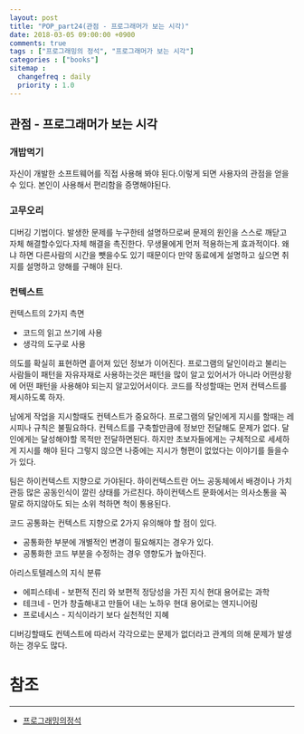 ```yaml
---
layout: post
title: "POP_part24(관점 - 프로그래머가 보는 시각)"
date: 2018-03-05 09:00:00 +0900
comments: true
tags : ["프로그래밍의 정석", "프로그래머가 보는 시각"]
categories : ["books"]
sitemap :
  changefreq : daily
  priority : 1.0
---
```


## 관점 - 프로그래머가 보는 시각

### 개밥먹기

자신이 개발한 소프트웨어를 직접 사용해 봐야 된다.이렇게 되면 사용자의 관점을 얻을수 있다.
본인이 사용해서 편리함을 증명해야된다.

### 고무오리 

디버깅 기법이다. 발생한 문제를 누구한테 설명하므로써 문제의 원인을 스스로 깨닫고 자체 해결할수있다.자체 해결을 촉진한다.
무생물에게 먼저 적용하는게 효과적이다. 왜냐 하면 다른사람의 시간을 뺏을수도 있기 때문이다 만약 동료에게 설명하고 싶으면
취지를 설명하고 양해를 구해야 된다.

### 컨텍스트

컨텍스트의 2가지 측면

* 코드의 읽고 쓰기에 사용
* 생각의 도구로 사용

의도를 확실히 표현하면 흩어져 있던 정보가 이어진다.
프로그램의 달인이라고 불리는 사람들이 패턴을 자유자재로 사용하는것은 
패턴을 많이 알고 있어서가 아니라 어떤상황에 어떤 패턴을 사용해야 되는지 알고있어서이다.
코드를 작성할때는 먼저 컨텍스트를 제시하도록 하자.

남에게 작업을 지시할때도 컨텍스트가 중요하다. 프로그램의 달인에게 지시를 할때는 레시피나 규칙은 불필요하다.
컨텍스트를 구축할만큼에 정보만 전달해도 문제가 없다. 달인에게는 달성해야할 목적만 전달하면된다.
하지만 초보자들에게는 구체적으로 세세하게 지시를 해야 된다 그렇지 않으면 나중에는 지시가 형편이 없었다는 이야기를 
들을수가 있다.

팀은 하이컨텍스트 지향으로 가야된다. 
하이컨텍스트란 어느 공동체에서 배경이나 가치관등 많은 공동인식이 깔린 상태를 가르친다.
하이컨텍스트 문화에서는 의사소통을 꼭 말로 하지않아도 되는 소위 척하면 척이 통용된다.

코드 공통화는 컨텍스트 지향으로 2가지 유의해야 할 점이 있다.

* 공통화한 부분에 개별적인 변경이 필요해지는 경우가 있다.
* 공통화한 코드 부분을 수정하는 경우 영향도가 높아진다.

아리스토텔레스의 지식 분류

* 에피스테네 - 보편적 진리 와 보편적 정당성을 가진 지식 현대 용어로는 과학
* 테크네 - 먼가 창출해내고 만들어 내는 노하우 현대 용어로는 엔지니어링
* 프로네시스 - 지식이라기 보다 실천적인 지혜

디버깅할때도 컨텍스트에 따라서 각각으로는 문제가 없더라고 관계의 의해 문제가 발생하는 경우도 많다.


# 참조
-----
* [프로그래밍의정석](http://www.yes24.com/24/Goods/55254076?Acode=101)
